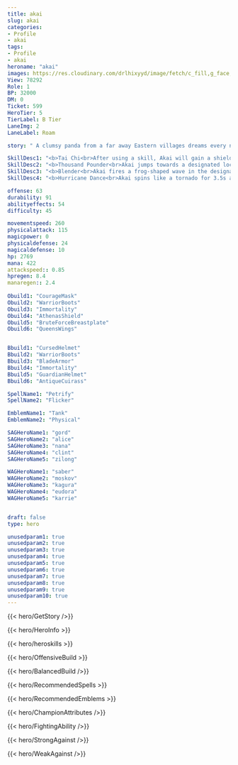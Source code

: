```yaml
---
title: akai
slug: akai
categories: 
- Profile 
- akai
tags: 
- Profile
- akai
heroname: "akai"
images: https://res.cloudinary.com/drlhixyyd/image/fetch/c_fill,g_face,f_auto/https://cdn2-build.mobagenie.my.id/p/images/banner/full/akai.jpg
View: 78292 
Role: 1 
BP: 32000
DM: 0 
Ticket: 599 
HeroTier: 5 
TierLabel: B Tier 
LaneImg: 2
LaneLabel: Roam 

story: " A clumsy panda from a far away Eastern villages dreams every night of becoming a mighty warrior. Akai is fat and clumsy even for panda standards and most people say that all he\'s good for is rolling round. However, this never fazed Akai, as he trained daily, hoping to one day achieve his dreams of becoming a respected warrior. His friends mocked him, his parents discouraged him but Akai persisted. Soon one day, a mysterious old monk took notice of Akai\'s persistance and took him under his guidance. Akai flourished under the training of the monk, mastering the arts of the flail. He is now ready to enter the world stage and prove that he is a worthy member of the martial world! "

SkillDesc1: "<b>Tai Chi<br>After using a skill, Akai will gain a shield that absorbs up to 6% of his Max HP. Lasts 2s. The effect activates every 2.5s."   
SkillDesc2: "<b>Thousand Pounder<br>Akai jumps towards a designated location. Upon landing, he deals 300<font color='#D58E1F'>( +50% Total Physical ATK)</font> <font color='#C53535'>(Physical Damage)</font> to enemy units, and slows them by 30% for 2s. When Akai deals damage to enemies marked with <font color='#404495'>(Blender)</font>, they will get stunned for extra 1s."   
SkillDesc3: "<b>Blender<br>Akai fires a frog-shaped wave in the designated direction. The wave explodes upon hitting enemies or reaching its max travel distance, dealing 350<font color='#D58E1F'>( +120% Extra Physical ATK)</font> <font color='#C53535'>(Physical Damage)</font> to enemies and marking them for 5s. Akai's Basic Attack on marked targets deals extra 5% <font color='#C53535'>(Physical Damage)</font> of Akai's Max HP."   
SkillDesc4: "<b>Hurricane Dance<br>Akai spins like a tornado for 3.5s and knocks back the surrounding enemies, dealing 180<font color='#D58E1F'>( +100% Extra Physical ATK)</font> <font color='#C53535'>(Physical Damage)</font> (Damage decays against the same target). Using this skill removes all Debuffs from Akai immediately. He also becomes immune to Slowing Effect in the duration and increases 30 Movement Speed."  

offense: 63 
durability: 91 
abilityeffects: 54 
difficulty: 45 

movementspeed: 260
physicalattack: 115
magicpower: 0
physicaldefense: 24
magicaldefense: 10
hp: 2769
mana: 422
attackspeed:: 0.85
hpregen: 8.4
manaregen:: 2.4
 
Obuild1: "CourageMask"  
Obuild2: "WarriorBoots" 
Obuild3: "Immortality" 
Obuild4: "AthenasShield" 
Obuild5: "BruteForceBreastplate" 
Obuild6: "QueensWings" 


Bbuild1: "CursedHelmet"  
Bbuild2: "WarriorBoots" 
Bbuild3: "BladeArmor" 
Bbuild4: "Immortality" 
Bbuild5: "GuardianHelmet" 
Bbuild6: "AntiqueCuirass" 

SpellName1: "Petrify" 
SpellName2: "Flicker"   

EmblemName1: "Tank" 
EmblemName2: "Physical"    

SAGHeroName1: "gord"
SAGHeroName2: "alice"
SAGHeroName3: "nana"
SAGHeroName4: "clint"
SAGHeroName5: "zilong"

WAGHeroName1: "saber"
WAGHeroName2: "moskov"
WAGHeroName3: "kagura"
WAGHeroName4: "eudora"
WAGHeroName5: "karrie"


draft: false
type: hero

unusedparam1: true
unusedparam2: true
unusedparam3: true
unusedparam4: true
unusedparam5: true
unusedparam6: true
unusedparam7: true
unusedparam8: true
unusedparam9: true
unusedparam10: true
---
```



{{< hero/GetStory />}}

{{< hero/HeroInfo >}}
 
{{< hero/heroskills >}}

{{< hero/OffensiveBuild >}} 

{{< hero/BalancedBuild />}}


{{< hero/RecommendedSpells >}}  

{{< hero/RecommendedEmblems >}}   


{{< hero/ChampionAttributes />}}


{{< hero/FightingAbility />}}

{{< hero/StrongAgainst />}}

{{< hero/WeakAgainst />}}
